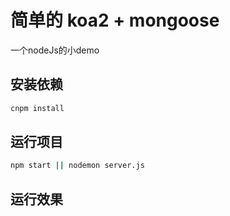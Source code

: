 # 简单的 koa2 + mongoose
一个nodeJs的小demo
## 安装依赖

```bash
cnpm install 
```
## 运行项目

```bash
npm start || nodemon server.js
```

## 运行效果

<!-- ![awesome](awesome.gif) -->